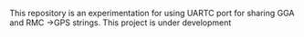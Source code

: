 This repository is an experimentation for using UARTC port for sharing GGA and RMC ->GPS strings.
This project is under development
